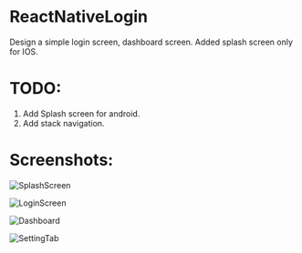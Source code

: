 # ReactNativeLogin
Design a simple login screen, dashboard screen. Added splash screen only for IOS.

# TODO:
1. Add Splash screen for android.
2. Add stack navigation.

# Screenshots:</br>

![SplashScreen](https://github.com/hiteshborse12/ReactNativeLogin/blob/main/screenShots/1_Splash.png)

![LoginScreen](https://github.com/hiteshborse12/ReactNativeLogin/blob/main/screenShots/2_Login.png)

![Dashboard](https://github.com/hiteshborse12/ReactNativeLogin/blob/main/screenShots/3_Home.png)

![SettingTab](https://github.com/hiteshborse12/ReactNativeLogin/blob/main/screenShots/4_Setting.png)
